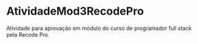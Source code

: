 # AtividadeMod3RecodePro
 Atividade para aprovação em módulo do curso de programador full stack pela Recode Pro.
